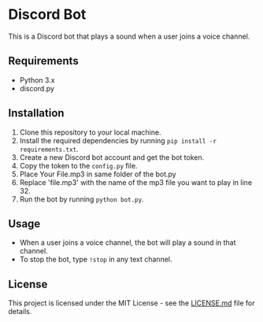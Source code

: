 # Discord Bot

This is a Discord bot that plays a sound when a user joins a voice channel.

## Requirements

- Python 3.x
- discord.py

## Installation

1. Clone this repository to your local machine.
2. Install the required dependencies by running `pip install -r requirements.txt`.
3. Create a new Discord bot account and get the bot token.
4. Copy the token to the `config.py` file.
5. Place Your File.mp3 in same folder of the bot.py
6. Replace 'file.mp3' with the name of the mp3 file you want to play in line 32.
7. Run the bot by running `python bot.py`.

## Usage

- When a user joins a voice channel, the bot will play a sound in that channel.
- To stop the bot, type `!stop` in any text channel.

## License

This project is licensed under the MIT License - see the [LICENSE.md](LICENSE.md) file for details.
